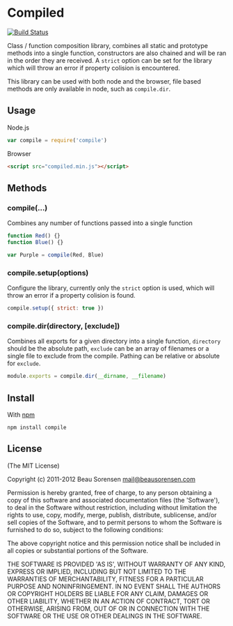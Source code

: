 
Compiled
========

[![Build Status](https://secure.travis-ci.org/sorensen/compiled.png)](http://travis-ci.org/sorensen/compiled) 

Class / function composition library, combines all static and prototype methods
into a single function, constructors are also chained and will be ran in the 
order they are received. A `strict` option can be set for the library which will
throw an error if property colision is encountered.

This library can be used with both node and the browser, file based methods are
only available in node, such as `compile.dir`.


Usage
-----

Node.js

``` js
var compile = require('compile')
```

Browser

``` html
<script src="compiled.min.js"></script>
```


Methods
-------

### compile(…)

Combines any number of functions passed into a single function

``` js
function Red() {}
function Blue() {}

var Purple = compile(Red, Blue)
```

### compile.setup(options)

Configure the library, currently only the `strict` option is used, which will 
throw an error if a property colision is found.

``` js
compile.setup({ strict: true })
```

### compile.dir(directory, [exclude])

Combines all exports for a given directory into a single function, `directory`
should be the absolute path, `exclude` can be an array of filenames or a single
file to exclude from the compile. Pathing can be relative or absolute for `exclude`.

``` js
module.exports = compile.dir(__dirname, __filename)
```


Install
-------

With [npm](https://npmjs.org)

```
npm install compile
```


License
-------

(The MIT License)

Copyright (c) 2011-2012 Beau Sorensen <mail@beausorensen.com>

Permission is hereby granted, free of charge, to any person obtaining
a copy of this software and associated documentation files (the
'Software'), to deal in the Software without restriction, including
without limitation the rights to use, copy, modify, merge, publish,
distribute, sublicense, and/or sell copies of the Software, and to
permit persons to whom the Software is furnished to do so, subject to
the following conditions:

The above copyright notice and this permission notice shall be
included in all copies or substantial portions of the Software.

THE SOFTWARE IS PROVIDED 'AS IS', WITHOUT WARRANTY OF ANY KIND,
EXPRESS OR IMPLIED, INCLUDING BUT NOT LIMITED TO THE WARRANTIES OF
MERCHANTABILITY, FITNESS FOR A PARTICULAR PURPOSE AND NONINFRINGEMENT.
IN NO EVENT SHALL THE AUTHORS OR COPYRIGHT HOLDERS BE LIABLE FOR ANY
CLAIM, DAMAGES OR OTHER LIABILITY, WHETHER IN AN ACTION OF CONTRACT,
TORT OR OTHERWISE, ARISING FROM, OUT OF OR IN CONNECTION WITH THE
SOFTWARE OR THE USE OR OTHER DEALINGS IN THE SOFTWARE.
